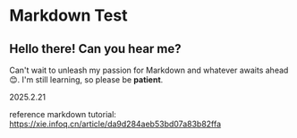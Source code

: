 # Markdown Test
## Hello there! Can you hear me?

Can't wait to unleash my passion for Markdown and whatever awaits ahead😊.
I'm still learning, so please be **patient**.

2025.2.21

reference
markdown tutorial: https://xie.infoq.cn/article/da9d284aeb53bd07a83b82ffa

